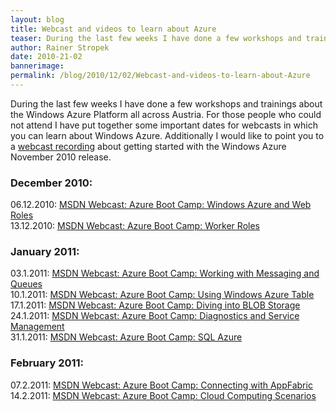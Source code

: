 ```yaml
---
layout: blog
title: Webcast and videos to learn about Azure
teaser: During the last few weeks I have done a few workshops and trainings about the Windows Azure Platform all across Austria. For those people who could not attend I have put together some important dates for webcasts in which you can learn about Windows Azure. Additionally I would like to point you to a webcast recording about getting started with the Windows Azure November 2010 release.
author: Rainer Stropek
date: 2010-21-02
bannerimage: 
permalink: /blog/2010/12/02/Webcast-and-videos-to-learn-about-Azure
---
```


<p xmlns="http://www.w3.org/1999/xhtml">During the last few weeks I have done a few workshops and trainings about the Windows Azure Platform all across Austria. For those people who could not attend I have put together some important dates for webcasts in which you can learn about Windows Azure. Additionally I would like to point you to a <a href="https://swrt.worktankseattle.com/webcast/5975/preview.aspx" target="_blank">webcast recording</a> about getting started with the Windows Azure November 2010 release.</p><h3 xmlns="http://www.w3.org/1999/xhtml">December 2010:</h3><p xmlns="http://www.w3.org/1999/xhtml">06.12.2010: <a href="https://msevents.microsoft.com/CUI/EventDetail.aspx?EventID=1032470853&amp;Culture=en-US" target="_blank">MSDN Webcast: Azure Boot Camp: Windows Azure and Web Roles</a><br />13.12.2010: <a href="https://msevents.microsoft.com/CUI/EventDetail.aspx?EventID=1032470870&amp;Culture=en-US" target="_blank">MSDN Webcast: Azure Boot Camp: Worker Roles</a></p><h3 xmlns="http://www.w3.org/1999/xhtml">January 2011:</h3><p xmlns="http://www.w3.org/1999/xhtml">03.1.2011: <a href="https://msevents.microsoft.com/CUI/EventDetail.aspx?EventID=1032470876&amp;Culture=en-US" target="_blank">MSDN Webcast: Azure Boot Camp: Working with Messaging and Queues</a><br />10.1.2011: <a href="https://msevents.microsoft.com/CUI/EventDetail.aspx?EventID=1032470998&amp;Culture=en-US" target="_blank">MSDN Webcast: Azure Boot Camp: Using Windows Azure Table</a><br />17.1.2011: <a href="https://msevents.microsoft.com/CUI/EventDetail.aspx?EventID=1032471030&amp;Culture=en-US" target="_blank">MSDN Webcast: Azure Boot Camp: Diving into BLOB Storage</a><br />24.1.2011: <a href="https://msevents.microsoft.com/CUI/EventDetail.aspx?EventID=1032471002&amp;Culture=en-US" target="_blank">MSDN Webcast: Azure Boot Camp: Diagnostics and Service Management</a><br />31.1.2011: <a href="https://msevents.microsoft.com/CUI/EventDetail.aspx?EventID=1032471032&amp;Culture=en-US" target="__blank">MSDN Webcast: Azure Boot Camp: SQL Azure</a></p><h3 xmlns="http://www.w3.org/1999/xhtml">February 2011:</h3><p xmlns="http://www.w3.org/1999/xhtml">07.2.2011: <a href="https://msevents.microsoft.com/CUI/EventDetail.aspx?EventID=1032471035&amp;Culture=en-US" target="_blank">MSDN Webcast: Azure Boot Camp: Connecting with AppFabric</a><br />14.2.2011: <a href="https://msevents.microsoft.com/CUI/EventDetail.aspx?EventID=1032471038&amp;Culture=en-US" target="_blank">MSDN Webcast: Azure Boot Camp: Cloud Computing Scenarios</a></p>